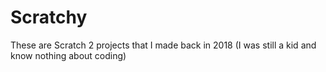 # Scratchy

These are Scratch 2 projects that I made back in 2018 (I was still a kid and know nothing about coding)
